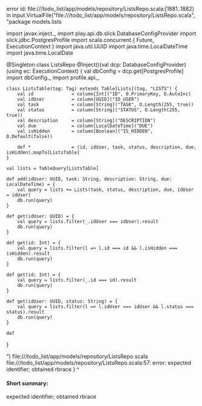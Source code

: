 error id: file://<WORKSPACE>/todo_list/app/models/repository/ListsRepo.scala:[1881..1882) in Input.VirtualFile("file://<WORKSPACE>/todo_list/app/models/repository/ListsRepo.scala", "package models.lists

import javax.inject._
import play.api.db.slick.DatabaseConfigProvider
import slick.jdbc.PostgresProfile
import scala.concurrent.{ Future, ExecutionContext }
import java.util.UUID
import java.time.LocalDateTime
import java.time.LocalDate

@Singleton
class ListsRepo @Inject()(val dcp: DatabaseConfigProvider)(using ec: ExecutionContext) {
    val dbConfig = dcp.get[PostgresProfile]
    import dbConfig._
    import profile.api._

    class ListsTable(tag: Tag) extends Table[Lists](tag, "LISTS") {
        val id              = column[Int]("ID", O.PrimaryKey, O.AutoInc)
        val idUser          = column[UUID]("ID_USER")
        val task            = column[String]("TASK", O.Length(255, true))
        val status          = column[String]("STATUS", O.Length(255, true))
        val description     = column[String]("DESCRIPTION")
        val due             = column[LocalDateTime]("DUE")
        val isHidden        = column[Boolean]("IS_HIDDEN", O.Default(false))

        def *               = (id, idUser, task, status, description, due, isHidden).mapTo[ListsTable]
    }

    val lists = TableQuery[ListsTable]

    def add(idUser: UUID, task: String, description: String, due: LocalDateTime) = {
        val query = lists += Lists(task, status, description, due, idUser = idUser)
        db.run(query)
    }

    def get(idUser: UUID) = {
        val query = lists.filter(_.idUser === idUser).result
        db.run(query)
    }

    def get(id: Int) = {
        val query = lists.filter(l => l.id === id && l.isHidden === isHidden).result
        db.run(query)
    }

    def get(id: Int) = {
        val query = lists.filter(_.id === id).result
        db.run(query)
    }

    def get(idUser: UUID, status: String) = {
        val query = lists.filter(l => l.idUser === idUser && l.status === status).result
        db.run(query)
    }

    def 
}

")
file://<WORKSPACE>/todo_list/app/models/repository/ListsRepo.scala
file://<WORKSPACE>/todo_list/app/models/repository/ListsRepo.scala:57: error: expected identifier; obtained rbrace
}
^
#### Short summary: 

expected identifier; obtained rbrace